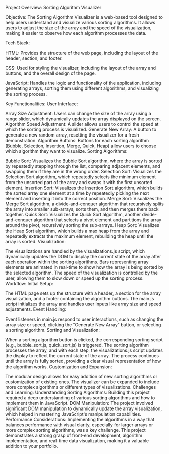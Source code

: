 Project Overview: Sorting Algorithm Visualizer

Objective:
The Sorting Algorithm Visualizer is a web-based tool designed to help users understand and visualize various sorting algorithms. It allows users to adjust the size of the array and the speed of the visualization, making it easier to observe how each algorithm processes the data.

Tech Stack:

HTML: Provides the structure of the web page, including the layout of the header, section, and footer.

CSS: Used for styling the visualizer, including the layout of the array and buttons, and the overall design of the page.

JavaScript: Handles the logic and functionality of the application, including generating arrays, sorting them using different algorithms, and visualizing the sorting process.

Key Functionalities:
User Interface:

Array Size Adjustment: Users can change the size of the array using a range slider, which dynamically updates the array displayed on the screen.
Algorithm Speed Adjustment: A slider allows users to control the speed at which the sorting process is visualized.
Generate New Array: A button to generate a new random array, resetting the visualizer for a fresh demonstration.
Algorithm Buttons: Buttons for each sorting algorithm (Bubble, Selection, Insertion, Merge, Quick, Heap) allow users to choose which algorithm they want to visualize.
Sorting Algorithms:

Bubble Sort: Visualizes the Bubble Sort algorithm, where the array is sorted by repeatedly stepping through the list, comparing adjacent elements, and swapping them if they are in the wrong order.
Selection Sort: Visualizes the Selection Sort algorithm, which repeatedly selects the minimum element from the unsorted part of the array and swaps it with the first unsorted element.
Insertion Sort: Visualizes the Insertion Sort algorithm, which builds the sorted array one element at a time by repeatedly picking the next element and inserting it into the correct position.
Merge Sort: Visualizes the Merge Sort algorithm, a divide-and-conquer algorithm that recursively splits the array into smaller sub-arrays, sorts them, and then merges them back together.
Quick Sort: Visualizes the Quick Sort algorithm, another divide-and-conquer algorithm that selects a pivot element and partitions the array around the pivot, recursively sorting the sub-arrays.
Heap Sort: Visualizes the Heap Sort algorithm, which builds a max heap from the array and repeatedly extracts the maximum element, rebuilding the heap until the array is sorted.
Visualization:

The visualizations are handled by the visualizations.js script, which dynamically updates the DOM to display the current state of the array after each operation within the sorting algorithms.
Bars representing array elements are animated in real-time to show how the array is being sorted by the selected algorithm.
The speed of the visualization is controlled by the user, allowing them to slow down or speed up the sorting process.
Workflow:
Initial Setup:

The HTML page sets up the structure with a header, a section for the array visualization, and a footer containing the algorithm buttons.
The main.js script initializes the array and handles user inputs like array size and speed adjustments.
Event Handling:

Event listeners in main.js respond to user interactions, such as changing the array size or speed, clicking the "Generate New Array" button, or selecting a sorting algorithm.
Sorting and Visualization:

When a sorting algorithm button is clicked, the corresponding sorting script (e.g., bubble_sort.js, quick_sort.js) is triggered.
The sorting algorithm processes the array, and with each step, the visualizations.js script updates the display to reflect the current state of the array.
The process continues until the array is fully sorted, providing a clear visual representation of how the algorithm works.
Customization and Expansion:

The modular design allows for easy addition of new sorting algorithms or customization of existing ones.
The visualizer can be expanded to include more complex algorithms or different types of visualizations.
Challenges and Learning:
Understanding Sorting Algorithms: Building this project required a deep understanding of various sorting algorithms and how to implement them in JavaScript.
DOM Manipulation: The project involved significant DOM manipulation to dynamically update the array visualization, which helped in mastering JavaScript's manipulation capabilities.
Performance Considerations: Implementing the algorithms in a way that balances performance with visual clarity, especially for larger arrays or more complex sorting algorithms, was a key challenge.
This project demonstrates a strong grasp of front-end development, algorithm implementation, and real-time data visualization, making it a valuable addition to your portfolio.
